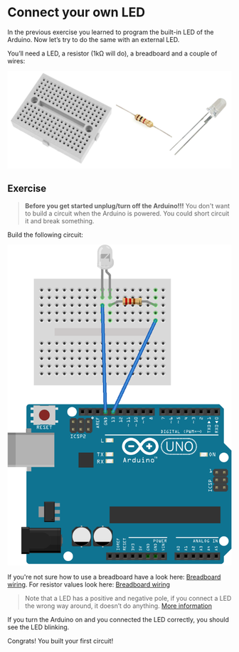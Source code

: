 # Connect your own LED

In the previous exercise you learned to program the built-in LED of the Arduino. Now let’s try to do the same with an external LED.

You’ll need a LED, a resistor (1kΩ will do), a breadboard and a couple of wires:

![Components](Components-Blink.jpg "300px")

## Exercise

> **Before you get started unplug/turn off the Arduino!!!** You don't want to build a circuit when the Arduino is powered. You could short circuit it and break something.

Build the following circuit:

![LED hookup](BB-LED.png "300px")

If you're not sure how to use a breadboard have a look here: [Breadboard wiring](/arduino/breadboard). For resistor values look here: [Breadboard wiring](/arduino/resistor-values)

> Note that a LED has a positive and negative pole, if you connect a LED the wrong way around, it doesn’t do anything. [More information](/arduino/BG-LED)

If you turn the Arduino on and you connected the LED correctly, you should see the LED blinking.

Congrats! You built your first circuit!
